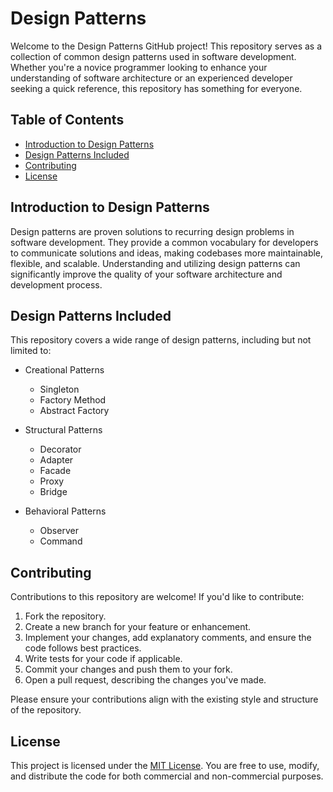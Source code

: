 # Design Patterns 

Welcome to the Design Patterns GitHub project! This repository serves as a collection of common design patterns used in software development. Whether you're a novice programmer looking to enhance your understanding of software architecture or an experienced developer seeking a quick reference, this repository has something for everyone.

## Table of Contents

- [Introduction to Design Patterns](#introduction-to-design-patterns)
- [Design Patterns Included](#design-patterns-included)
- [Contributing](#contributing)
- [License](#license)

## Introduction to Design Patterns

Design patterns are proven solutions to recurring design problems in software development. They provide a common vocabulary for developers to communicate solutions and ideas, making codebases more maintainable, flexible, and scalable. Understanding and utilizing design patterns can significantly improve the quality of your software architecture and development process.

## Design Patterns Included

This repository covers a wide range of design patterns, including but not limited to:

- Creational Patterns
  - Singleton
  - Factory Method
  - Abstract Factory
 
- Structural Patterns
  - Decorator
  - Adapter
  - Facade
  - Proxy
  - Bridge

- Behavioral Patterns
  - Observer
  - Command

## Contributing

Contributions to this repository are welcome! If you'd like to contribute:

1. Fork the repository.
2. Create a new branch for your feature or enhancement.
3. Implement your changes, add explanatory comments, and ensure the code follows best practices.
4. Write tests for your code if applicable.
5. Commit your changes and push them to your fork.
6. Open a pull request, describing the changes you've made.

Please ensure your contributions align with the existing style and structure of the repository.

## License

This project is licensed under the [MIT License](https://opensource.org/licenses/MIT). You are free to use, modify, and distribute the code for both commercial and non-commercial purposes.
